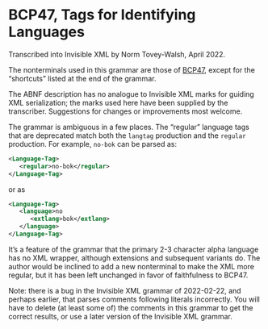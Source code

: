 # BCP47, Tags for Identifying Languages

Transcribed into Invisible XML by Norm Tovey-Walsh, April 2022.

The nonterminals used in this grammar are those of 
[BCP47](https://tools.ietf.org/rfc/bcp/bcp47.txt), except for
the “shortcuts” listed at the end of the grammar.

The ABNF description has no analogue to Invisible XML marks for
guiding XML serialization; the marks used here have been supplied by
the transcriber. Suggestions for changes or improvements most welcome.

The grammar is ambiguous in a few places. The “regular” language tags
that are deprecated match both the `langtag` production and the
`regular` production. For example, `no-bok` can be parsed as:

```xml
<Language-Tag>
   <regular>no-bok</regular>
</Language-Tag>
```

or as

```xml
<Language-Tag>
   <language>no
      <extlang>bok</extlang>
   </language>
</Language-Tag>
```

It’s a feature of the grammar that the primary 2-3 character alpha
language has no XML wrapper, although extensions and subsequent
variants do. The author would be inclined to add a new nonterminal to
make the XML more regular, but it has been left unchanged in favor of
faithfulness to BCP47.

Note: there is a bug in the Invisible XML grammar of 2022-02-22, and
perhaps earlier, that parses comments following literals incorrectly.
You will have to delete (at least some of) the comments in this
grammar to get the correct results, or use a later version of the
Invisible XML grammar.
